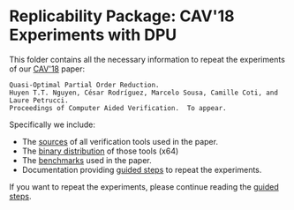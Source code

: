 Replicability Package: CAV'18 Experiments with DPU
==================================================

This folder contains all the necessary information to repeat the experiments of
our [CAV'18](http://cavconference.org/2018/) paper:

```
Quasi-Optimal Partial Order Reduction.
Huyen T.T. Nguyen, César Rodríguez, Marcelo Sousa, Camille Coti, and Laure Petrucci.
Proceedings of Computer Aided Verification.  To appear.
```

Specifically we include:

* The [sources](tools/) of all verification tools used in the paper.
* The [binary distribution](dist/) of those tools (x64)
* The [benchmarks](benchmarks/) used in the paper.
* Documentation providing [guided steps](doc/1-intro.md) to repeat the experiments.

If you want to repeat the experiments, please continue reading the
[guided steps](doc/1-intro.md).

